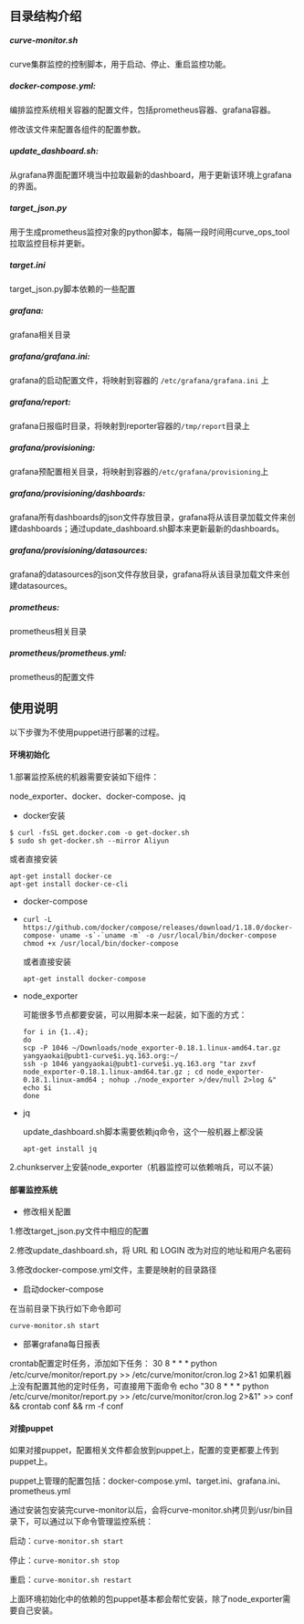 ## 目录结构介绍

##### curve-monitor.sh

curve集群监控的控制脚本，用于启动、停止、重启监控功能。

##### docker-compose.yml:

编排监控系统相关容器的配置文件，包括prometheus容器、grafana容器。

修改该文件来配置各组件的配置参数。

##### update_dashboard.sh:

从grafana界面配置环境当中拉取最新的dashboard，用于更新该环境上grafana的界面。

##### target_json.py

用于生成prometheus监控对象的python脚本，每隔一段时间用curve_ops_tool拉取监控目标并更新。

##### target.ini

target_json.py脚本依赖的一些配置

##### grafana:

grafana相关目录

##### grafana/grafana.ini:

grafana的启动配置文件，将映射到容器的 `/etc/grafana/grafana.ini` 上

##### grafana/report:
grafana日报临时目录，将映射到reporter容器的`/tmp/report`目录上

##### grafana/provisioning:

grafana预配置相关目录，将映射到容器的`/etc/grafana/provisioning`上

##### grafana/provisioning/dashboards:

grafana所有dashboards的json文件存放目录，grafana将从该目录加载文件来创建dashboards；通过update_dashboard.sh脚本来更新最新的dashboards。

##### grafana/provisioning/datasources:

grafana的datasources的json文件存放目录，grafana将从该目录加载文件来创建datasources。

##### prometheus:

prometheus相关目录

##### prometheus/prometheus.yml:

prometheus的配置文件



## 使用说明

以下步骤为不使用puppet进行部署的过程。

#### 环境初始化

1.部署监控系统的机器需要安装如下组件：

node_exporter、docker、docker-compose、jq

* docker安装

```
$ curl -fsSL get.docker.com -o get-docker.sh
$ sudo sh get-docker.sh --mirror Aliyun
```

或者直接安装

```
apt-get install docker-ce
apt-get install docker-ce-cli
```

* docker-compose

* ```
  curl -L https://github.com/docker/compose/releases/download/1.18.0/docker-compose-`uname -s`-`uname -m` -o /usr/local/bin/docker-compose
  chmod +x /usr/local/bin/docker-compose
  ```

  或者直接安装

  ```
  apt-get install docker-compose
  ```

* node_exporter

  可能很多节点都要安装，可以用脚本来一起装，如下面的方式：

  ```
  for i in {1..4};
  do
  scp -P 1046 ~/Downloads/node_exporter-0.18.1.linux-amd64.tar.gz yangyaokai@pubt1-curve$i.yq.163.org:~/
  ssh -p 1046 yangyaokai@pubt1-curve$i.yq.163.org "tar zxvf node_exporter-0.18.1.linux-amd64.tar.gz ; cd node_exporter-0.18.1.linux-amd64 ; nohup ./node_exporter >/dev/null 2>log &"
  echo $i
  done
  ```

* jq

  update_dashboard.sh脚本需要依赖jq命令，这个一般机器上都没装

  ```
  apt-get install jq
  ```

2.chunkserver上安装node_exporter（机器监控可以依赖哨兵，可以不装）


#### 部署监控系统

* 修改相关配置

1.修改target_json.py文件中相应的配置

2.修改update_dashboard.sh，将 URL 和 LOGIN 改为对应的地址和用户名密码

3.修改docker-compose.yml文件，主要是映射的目录路径

* 启动docker-compose

在当前目录下执行如下命令即可

```curve-monitor.sh start ```

* 部署grafana每日报表

crontab配置定时任务，添加如下任务：
30 8 * * * python /etc/curve/monitor/report.py >> /etc/curve/monitor/cron.log 2>&1
如果机器上没有配置其他的定时任务，可直接用下面命令
echo "30 8 * * * python /etc/curve/monitor/report.py >> /etc/curve/monitor/cron.log 2>&1" >> conf && crontab conf && rm -f conf




#### 对接puppet

如果对接puppet，配置相关文件都会放到puppet上，配置的变更都要上传到puppet上。

puppet上管理的配置包括：docker-compose.yml、target.ini、grafana.ini、prometheus.yml

通过安装包安装完curve-monitor以后，会将curve-monitor.sh拷贝到/usr/bin目录下，可以通过以下命令管理监控系统：

启动：```curve-monitor.sh start```

停止：```curve-monitor.sh stop```

重启：```curve-monitor.sh restart```

上面环境初始化中的依赖的包puppet基本都会帮忙安装，除了node_exporter需要自己安装。
